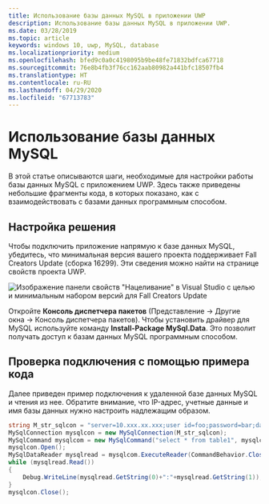 ```yaml
---
title: Использование базы данных MySQL в приложении UWP
description: Использование базы данных MySQL в приложении UWP.
ms.date: 03/28/2019
ms.topic: article
keywords: windows 10, uwp, MySQL, database
ms.localizationpriority: medium
ms.openlocfilehash: bfed9c0a0c4198095b9be48fe71832bdfca67718
ms.sourcegitcommit: 76e8b4fb3f76cc162aab80982a441bfc18507fb4
ms.translationtype: HT
ms.contentlocale: ru-RU
ms.lasthandoff: 04/29/2020
ms.locfileid: "67713783"
---
```

# <a name="use-a-mysql-database"></a>Использование базы данных MySQL
В этой статье описываются шаги, необходимые для настройки работы базы данных MySQL с приложением UWP. Здесь также приведены небольшие фрагменты кода, в которых показано, как с взаимодействовать с базами данных программным способом.

## <a name="set-up-your-solution"></a>Настройка решения

Чтобы подключить приложение напрямую к базе данных MySQL, убедитесь, что минимальная версия вашего проекта поддерживает Fall Creators Update (сборка 16299).  Эти сведения можно найти на странице свойств проекта UWP.

![Изображение панели свойств "Нацеливание" в Visual Studio с целью и минимальным набором версий для Fall Creators Update](images/min-version-fall-creators.png)

Откройте **Консоль диспетчера пакетов** (Представление -> Другие окна -> Консоль диспетчера пакетов). Чтобы установить драйвер для MySQL используйте команду **Install-Package MySql.Data**. Это позволит получать доступ к базам данных MySQL программным способом.

## <a name="test-your-connection-using-sample-code"></a>Проверка подключения с помощью примера кода
Далее приведен пример подключения к удаленной базе данных MySQL и чтения из нее. Обратите внимание, что IP-адрес, учетные данные и имя базы данных нужно настроить надлежащим образом.

```csharp
string M_str_sqlcon = "server=10.xxx.xx.xxx;user id=foo;password=bar;database=baz";
MySqlConnection mysqlcon = new MySqlConnection(M_str_sqlcon);
MySqlCommand mysqlcom = new MySqlCommand("select * from table1", mysqlcon);
mysqlcon.Open();
MySqlDataReader mysqlread = mysqlcom.ExecuteReader(CommandBehavior.CloseConnection);
while (mysqlread.Read())
{
    Debug.WriteLine(mysqlread.GetString(0)+":"+mysqlread.GetString(1));
}
mysqlcon.Close();
```
